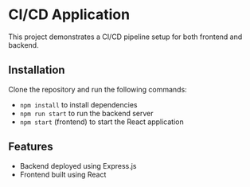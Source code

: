 # CI/CD Application

This project demonstrates a CI/CD pipeline setup for both frontend and backend.

## Installation

Clone the repository and run the following commands:

- `npm install` to install dependencies
- `npm run start` to run the backend server
- `npm start` (frontend) to start the React application

## Features

- Backend deployed using Express.js
- Frontend built using React

